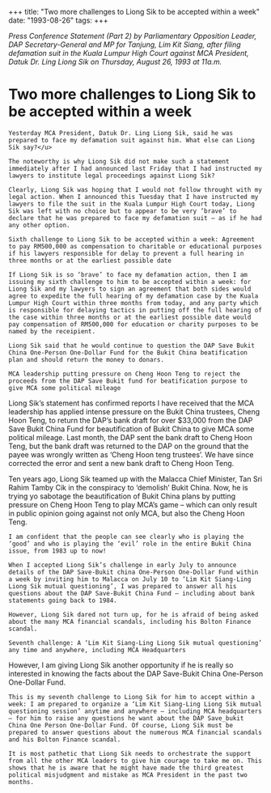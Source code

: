 +++ 
title: "Two more challenges to Liong Sik to be accepted within a week"
date: "1993-08-26"
tags:
+++

_Press Conference Statement (Part 2) by Parliamentary Opposition Leader, DAP Secretary-General and MP for Tanjung, Lim Kit Siang, after filing defamation suit in the Kuala Lumpur High Court against MCA President, Datuk Dr. Ling Liong Sik on Thursday, August 26, 1993 at 11a.m._

# Two more challenges to Liong Sik to be accepted within a week

	Yesterday MCA President, Datuk Dr. Ling Liong Sik, said he was prepared to face my defamation suit against him. What else can Liong Sik say?</u>

	The noteworthy is why Liong Sik did not make such a statement immediately after I had announced last Friday that I had instructed my lawyers to institute legal proceedings against Liong Sik?

	Clearly, Liong Sik was hoping that I would not follow throught with my legal action. When I announced this Tuesday that I have instructed my lawyers to file the suit in the Kuala Lumpur High Court today, Liong Sik was left with no choice but to appear to be very ‘brave’ to declare that he was prepared to face my defamation suit – as if he had any other option.

	Sixth challenge to Liong Sik to be accepted within a week: Agreement to pay RM500,000 as compensation to charitable or educational purposes if his lawyers responsible for delay to prevent a full hearing in three months or at the earliest possible date

	If Liong Sik is so ‘brave’ to face my defamation action, then I am issuing my sixth challenge to him to be accepted within a week: for Liong Sik and my lawyers to sign an agreement that both sides would agree to expedite the full hearing of my defamation case by the Kuala Lumpur High Court within three months from today, and any party which is responsible for delaying tactics in putting off the full hearing of the case within three months or at the earliest possible date would pay compensation of RM500,000 for education or charity purposes to be named by the receipient.

	Liong Sik said that he would continue to question the DAP Save Bukit China One-Person One-Dollar Fund for the Bukit China beatification plan and should return the money to donars.

	MCA leadership putting pressure on Cheng Hoon Teng to reject the proceeds from the DAP Save Bukit fund for beatification purpose to give MCA some political mileage

Liong Sik’s statement has confirmed reports I have received that the MCA leadership has applied intense pressure on the Bukit China trustees, Cheng Hoon Teng, to return the DAP’s bank draft for over $33,000 from the DAP Save Bukit China Fund for beautification of Bukit China to give MCA some political mileage. 
	Last month, the DAP sent the bank draft to Cheng Hoon Teng, but the bank draft was returned to the DAP on the ground that the payee was wrongly written as ‘Cheng Hoon teng trustees’. We have since corrected the error and sent a new bank draft to Cheng Hoon Teng.

Ten years ago, Liong Sik teamed up with the Malacca Chief Minister, Tan Sri Rahim Tamby Cik in the conspiracy to ‘demolish’ Bukit China. Now, he is trying yo sabotage the beautification of Bukit China plans by putting pressure on Cheng Hoon Teng to play MCA’s game – which can only result in public opinion going against not only MCA, but also the Cheng Hoon Teng.

	I am confident that the people can see clearly who is playing the ‘good’ and who is playing the ‘evil’ role in the entire Bukit China issue, from 1983 up to now!

	When I accepted Liong Sik’s challenge in early July to announce details of the DAP Save-Bukit china One-Person One-Dollar Fund within a week by inviting him to Malacca on July 10 to ‘Lim Kit Siang-Ling Liong Sik mutual questioning’, I was prepared to answer all his questions about the DAP Save-Bukit China Fund – including about bank statements going back to 1984.

	However, Liong Sik dared not turn up, for he is afraid of being asked about the many MCA financial scandals, including his Bolton Finance scandal.

	Seventh challenge: A ‘Lim Kit Siang-Ling Liong Sik mutual questioning’ any time and anywhere, including MCA Headquarters

However, I am giving Liong Sik another opportunity if he is really so interested in knowing the facts about the DAP Save-Bukit China One-Person One-Dollar Fund.

	This is my seventh challenge to Liong Sik for him to accept within a week: I am prepared to organize a ‘Lim Kit Siang-Ling Liong Sik mutual questioning session’ anytime and anywhere – including MCA headquarters – for him to raise any questions he want about the DAP Save_bukit China One Person One-Dollar Fund. Of course, Liong Sik must be prepared to answer questions about the numerous MCA financial scandals and his Bolton Finance scandal.

	It is most pathetic that Liong Sik needs to orchestrate the support from all the other MCA leaders to give him courage to take me on. This shows that he is aware that he might have made the third greatest political misjudgment and mistake as MCA President in the past two months.
 

